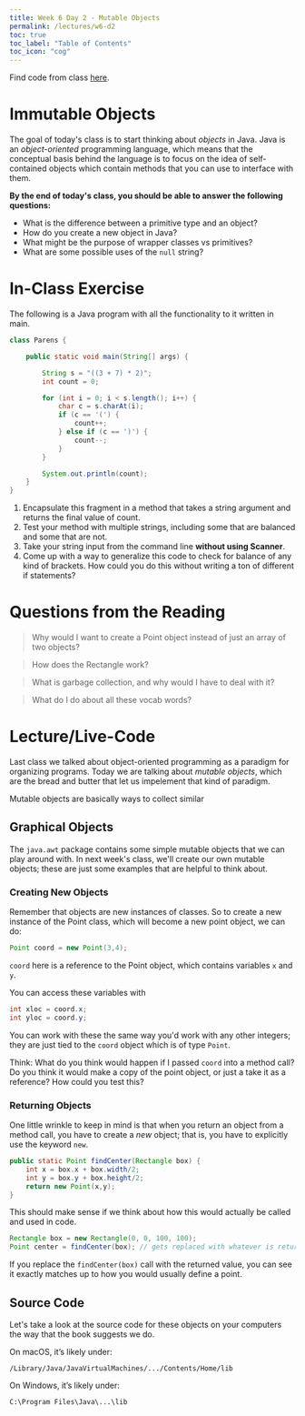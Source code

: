```yaml
---
title: Week 6 Day 2 - Mutable Objects
permalink: /lectures/w6-d2
toc: true
toc_label: "Table of Contents"
toc_icon: "cog"
---
```


Find code from class [here](https://github.com/alackles/CMSC-150-WT-23/tree/main/_pages/lectures/week6).

# Immutable Objects

The goal of today's class is to start thinking about _objects_ in Java. Java is an _object-oriented_ programming language, which means that the conceptual basis behind the language is to focus on the idea of self-contained objects which contain methods that you can use to interface with them. 


**By the end of today's class, you should be able to answer the following questions:**
- What is the difference between a primitive type and an object?
- How do you create a new object in Java?
- What might be the purpose of wrapper classes vs primitives?
- What are some possible uses of the `null` string?

# In-Class Exercise

The following is a Java program with all the functionality to it written in main.

```java
class Parens {

    public static void main(String[] args) {

        String s = "((3 + 7) * 2)";
        int count = 0;

        for (int i = 0; i < s.length(); i++) {
            char c = s.charAt(i);
            if (c == '(') {
                count++;
            } else if (c == ')') {
                count--;
            }
        }

        System.out.println(count);
    }
}
```
1. Encapsulate this fragment in a method that takes a string argument and returns the final value of count.
2. Test your method with multiple strings, including some that are balanced and some that are not. 
3. Take your string input from the command line **without using Scanner**. 
4. Come up with a way to generalize this code to check for balance of any kind of brackets. How could you do this without writing a ton of different if statements? 

# Questions from the Reading

> Why would I want to create a Point object instead of just an array of two objects? 

> How does the Rectangle work? 

> What is garbage collection, and why would I have to deal with it? 

> What do I do about all these vocab words?

# Lecture/Live-Code

Last class we talked about object-oriented programming as a paradigm for organizing programs. Today we are talking about _mutable objects_, which are the bread and butter that let us impelement that kind of paradigm.

Mutable objects are basically ways to collect similar

## Graphical Objects

The `java.awt` package contains some simple mutable objects that we can play around with. In next week's class, we'll create our own mutable objects; these are just some examples that are helpful to think about. 

### Creating New Objects

Remember that objects are new instances of classes. So to create a new instance of the Point class, which will become a new point object, we can do:

```java
Point coord = new Point(3,4);
```

`coord` here is a reference to the Point object, which contains variables `x` and `y`.

You can access these variables with

```java
int xloc = coord.x;
int yloc = coord.y;
```

You can work with these the same way you'd work with any other integers; they are just tied to the `coord` object which is of type `Point`. 

Think: What do you think would happen if I passed `coord` into a method call? Do you think it would make a copy of the point object, or just a take it as a reference? How could you test this? 

### Returning Objects

One little wrinkle to keep in mind is that when you return an object from a method call, you have to create a _new_ object; that is, you have to explicitly use the keyword `new`. 

```java
public static Point findCenter(Rectangle box) {
    int x = box.x + box.width/2;
    int y = box.y + box.height/2;
    return new Point(x,y);
}
```

This should make sense if we think about how this would actually be called and used in code.

```java
Rectangle box = new Rectangle(0, 0, 100, 100);
Point center = findCenter(box); // gets replaced with whatever is returned 
```

If you replace the `findCenter(box)` call with the returned value, you can see it exactly matches up to how you would usually define a point. 

## Source Code

Let's take a look at the source code for these objects on your computers the way that the book suggests we do. 

On macOS, it’s likely under:

`/Library/Java/JavaVirtualMachines/.../Contents/Home/lib`

On Windows, it’s likely under: 

`C:\Program Files\Java\...\lib`

